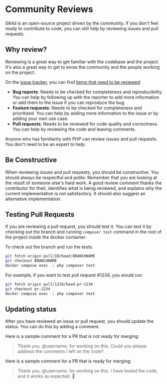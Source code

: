 # Community Reviews

Siklid is an open-source project driven by the community. If you don't feel ready to contribute to code, you can still
help by reviewing issues and pull requests.

## Why review?

Reviewing is a great way to get familiar with the codebase and the project. It's also a great way to get to know the
community and the people working on the project.

On the [issue tracker](https://github.com/piscibus/siklid-api/issues), you can
find [items that need to be reviewed](https://github.com/piscibus/siklid-api/pulls):

- **Bug reports**: Needs to be checked for completeness and reproducibility. You can help by following up with the
  reporter to add more information or add them to the issue if you can reproduce the bug.
- **Feature requests**: Needs to be checked for completeness and prioritized. You can help by adding more information
  to the issue or by adding your own use case.
- **Pull requests**: Needs to be reviewed for code quality and correctness. You can help by reviewing the code and
  leaving comments.

Anyone who has familiarity with PHP can review issues and pull requests. You don't need to be an expert to help.

## Be Constructive

When reviewing issues and pull requests, you should be constructive. You should always be respectful and polite.
Remember that you are looking at the result of someone else's hard work. A good review comment thanks the contributor
for their, identifies what is being reviewed, and explains why the current implementation is not satisfactory. It should
also suggest an alternative implementation.

## Testing Pull Requests

If you are reviewing a pull request, you should test it. You can test it by checking out the branch and
running `composer test` command in the root of the project inside the docker container:

To check out the branch and run the tests:

```bash
git fetch origin pull/ID/head:BRANCHNAME
git checkout BRANCHNAME
docker compose exec -i php composer test
```

For example, if you want to test pull request #1234, you would run:

```bash
git fetch origin pull/1234/head:pr-1234
git checkout pr-1234
docker compose exec -i php composer test
```

## Updating status

After you have reviewed an issue or pull request, you should update the status. You can do this by adding a comment.

Here is a sample comment for a PR that is not ready for merging:
> Thank you, @username, for working on this. Could you please address the comments I left on the code?

Here is a sample comment for a PR that is ready for merging:

> Thank you, @username, for working on this. I have tested the code, and it works as expected. :rocket:
